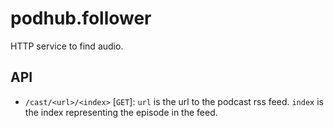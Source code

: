 # podhub.follower

HTTP service to find audio.

## API
* `/cast/<url>/<index>` [`GET`]: `url` is the url to the podcast rss feed.
  `index` is the index representing the episode in the feed.
